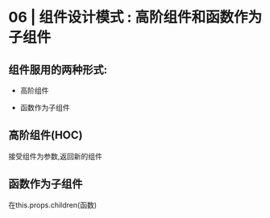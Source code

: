 # 06 | 组件设计模式 : 高阶组件和函数作为子组件

## 组件服用的两种形式:

* 高阶组件

* 函数作为子组件

## 高阶组件(HOC)

接受组件为参数,返回新的组件

## 函数作为子组件

在this.props.children(函数)

